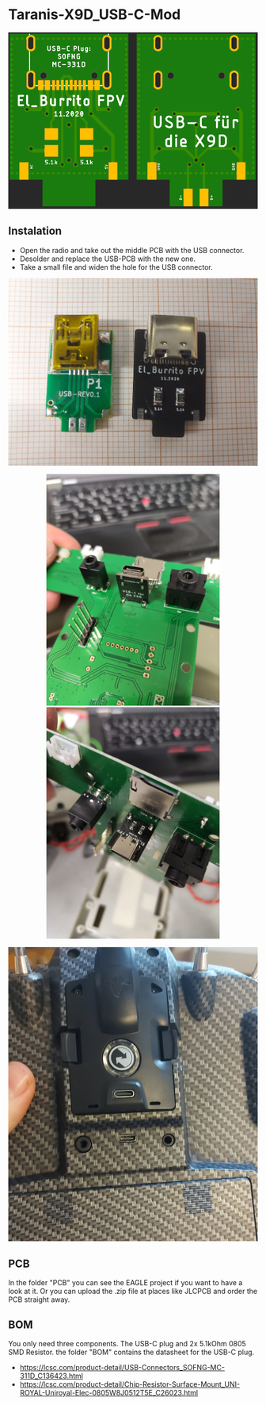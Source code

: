 # Taranis-X9D_USB-C-Mod

<p align="center">
  <img src="https://github.com/Jens-Si/Taranis-X9D_USB-C-Mod/blob/main/pictures/PCB.png" width="550" title="Screenshot PCB">
</p>

## Instalation
- Open the radio and take out the middle PCB with the USB connector.
- Desolder and replace the USB-PCB with the new one.
- Take a small file and widen the hole for the USB connector.

<p align="center">
  <img src="https://github.com/Jens-Si/Taranis-X9D_USB-C-Mod/blob/main/pictures/PCB-1.jpg" width="550" title="old and new PCB">
</p>

<p align="center">
  <img src="https://github.com/Jens-Si/Taranis-X9D_USB-C-Mod/blob/main/pictures/PCB-2.jpg" width="350" title="PCB install 1">
  <img src="https://github.com/Jens-Si/Taranis-X9D_USB-C-Mod/blob/main/pictures/PCB-3.jpg" width="350" title="PCB install 2">
</p>
<p align="center">
  <img src="https://github.com/Jens-Si/Taranis-X9D_USB-C-Mod/blob/main/pictures/PCB-4.jpg" width="550" title="back of radio">
</p>

## PCB
In the folder "PCB" you can see the EAGLE project if you want to have a look at it. Or you can upload the .zip file at places like JLCPCB and order the PCB straight away.

## BOM
You only need three components. The USB-C plug and 2x 5.1kOhm 0805 SMD Resistor.
the folder "BOM" contains the datasheet for the USB-C plug.

- https://lcsc.com/product-detail/USB-Connectors_SOFNG-MC-311D_C136423.html
- https://lcsc.com/product-detail/Chip-Resistor-Surface-Mount_UNI-ROYAL-Uniroyal-Elec-0805W8J0512T5E_C26023.html
